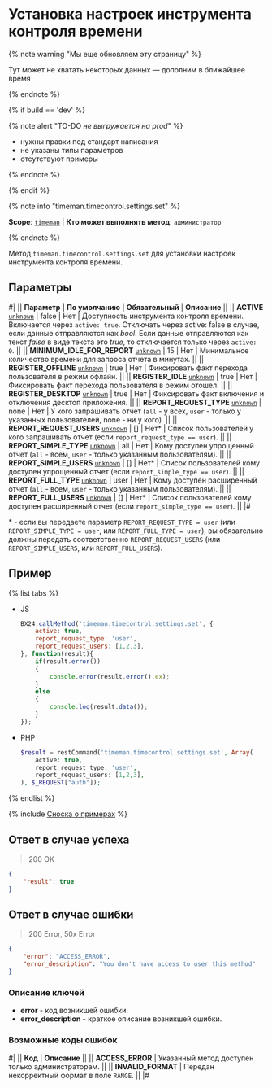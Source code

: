 # Установка настроек инструмента контроля времени

{% note warning "Мы еще обновляем эту страницу" %}

Тут может не хватать некоторых данных — дополним в ближайшее время

{% endnote %}

{% if build == 'dev' %}

{% note alert "TO-DO _не выгружается на prod_" %}

- нужны правки под стандарт написания
- не указаны типы параметров
- отсутствуют примеры

{% endnote %}

{% endif %}

{% note info "timeman.timecontrol.settings.set" %}

**Scope**: [`timeman`](../../scopes/permissions.md) | **Кто может выполнять метод**: `администратор`

{% endnote %}

Метод `timeman.timecontrol.settings.set` для установки настроек инструмента контроля времени.

## Параметры

#|
|| **Параметр** | **По умолчанию** | **Обязательный** | **Описание** ||
|| **ACTIVE**
[`unknown`](../../data-types.md) | false | Нет | Доступность инструмента контроля времени.
Включается через `active: true`. Отключать через active: false в случае, если данные отправляются как *bool*. Если данные отправляются как текст *false* в виде текста это *true*, то отключается только через `active: 0`. ||
|| **MINIMUM_IDLE_FOR_REPORT**
[`unknown`](../../data-types.md) | 15 | Нет | Минимальное количество времени для запроса отчета в минутах. ||
|| **REGISTER_OFFLINE**
[`unknown`](../../data-types.md) | true | Нет | Фиксировать факт перехода пользователя в режим офлайн. ||
|| **REGISTER_IDLE**
[`unknown`](../../data-types.md) | true | Нет | Фиксировать факт перехода пользователя в режим отошел. ||
|| **REGISTER_DESKTOP**
[`unknown`](../../data-types.md) | true | Нет | Фиксировать факт включения и отключения десктоп приложения. ||
|| **REPORT_REQUEST_TYPE**
[`unknown`](../../data-types.md) | none | Нет | У кого запрашивать отчет (`all` - у всех, `user` - только у указанных пользователей, none - ни у кого). ||
|| **REPORT_REQUEST_USERS**
[`unknown`](../../data-types.md) | [] | Нет* | Список пользователей у кого запрашивать отчет (если `report_request_type == user`). ||
|| **REPORT_SIMPLE_TYPE**
[`unknown`](../../data-types.md) | all | Нет | Кому доступен упрощенный отчет (`all` - всем, `user` - только указанным пользователям). ||
|| **REPORT_SIMPLE_USERS**
[`unknown`](../../data-types.md) | [] | Нет* | Список пользователей кому доступен упрощенный отчет (если `report_simple_type == user`). ||
|| **REPORT_FULL_TYPE**
[`unknown`](../../data-types.md) | user | Нет | Кому доступен расширенный отчет (`all` - всем, `user` - только указанным пользователям). ||
|| **REPORT_FULL_USERS**
[`unknown`](../../data-types.md) | [] | Нет* | Список пользователей кому доступен расширенный отчет (если `report_simple_type == user`). ||
|#

\* - если вы передаете параметр `REPORT_REQUEST_TYPE = user` (или `REPORT_SIMPLE_TYPE = user`, или `REPORT_FULL_TYPE = user`), вы обязательно должны передать соответственно `REPORT_REQUEST_USERS` (или `REPORT_SIMPLE_USERS`, или `REPORT_FULL_USERS`).

## Пример

{% list tabs %}

- JS

    ```javascript
    BX24.callMethod('timeman.timecontrol.settings.set', {
        active: true,
        report_request_type: 'user',
        report_request_users: [1,2,3],
    }, function(result){
        if(result.error())
        {
            console.error(result.error().ex);
        }
        else
        {
            console.log(result.data());
        }
    });
    ```

- PHP

    ```php
    $result = restCommand('timeman.timecontrol.settings.set', Array(
        active: true,
        report_request_type: 'user',
        report_request_users: [1,2,3],
    ), $_REQUEST["auth"]);
    ```

{% endlist %}

{% include [Сноска о примерах](../../../_includes/examples.md) %}

## Ответ в случае успеха

> 200 OK
```json
{
    "result": true
}
```

## Ответ в случае ошибки

> 200 Error, 50x Error
```json
{
    "error": "ACCESS_ERROR",
    "error_description": "You don't have access to user this method"
}
```

### Описание ключей

- **error** - код возникшей ошибки.
- **error_description** - краткое описание возникшей ошибки.

### Возможные коды ошибок

#|
|| **Код** | **Описание** ||
|| **ACCESS_ERROR** | Указанный метод доступен только администраторам. ||
|| **INVALID_FORMAT** | Передан некорректный формат в поле `RANGE`. ||
|#
